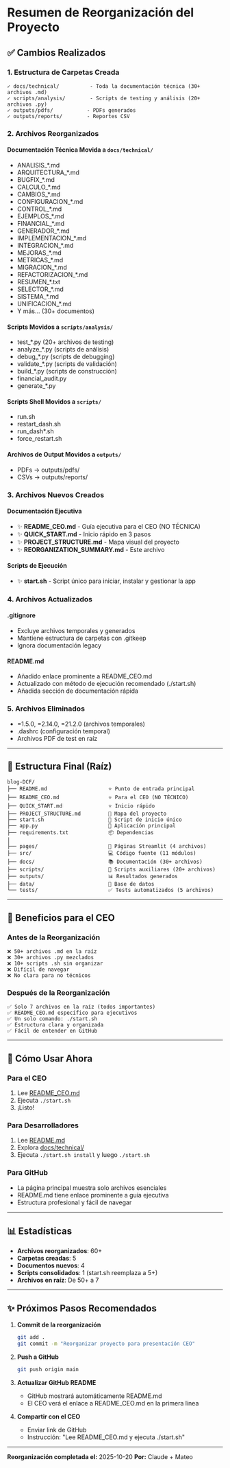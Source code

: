 # Resumen de Reorganización del Proyecto

## ✅ Cambios Realizados

### 1. Estructura de Carpetas Creada

```
✓ docs/technical/          - Toda la documentación técnica (30+ archivos .md)
✓ scripts/analysis/        - Scripts de testing y análisis (20+ archivos .py)
✓ outputs/pdfs/           - PDFs generados
✓ outputs/reports/        - Reportes CSV
```

### 2. Archivos Reorganizados

#### Documentación Técnica Movida a `docs/technical/`
- ANALISIS_*.md
- ARQUITECTURA_*.md
- BUGFIX_*.md
- CALCULO_*.md
- CAMBIOS_*.md
- CONFIGURACION_*.md
- CONTROL_*.md
- EJEMPLOS_*.md
- FINANCIAL_*.md
- GENERADOR_*.md
- IMPLEMENTACION_*.md
- INTEGRACION_*.md
- MEJORAS_*.md
- METRICAS_*.md
- MIGRACION_*.md
- REFACTORIZACION_*.md
- RESUMEN_*.txt
- SELECTOR_*.md
- SISTEMA_*.md
- UNIFICACION_*.md
- Y más... (30+ documentos)

#### Scripts Movidos a `scripts/analysis/`
- test_*.py (20+ archivos de testing)
- analyze_*.py (scripts de análisis)
- debug_*.py (scripts de debugging)
- validate_*.py (scripts de validación)
- build_*.py (scripts de construcción)
- financial_audit.py
- generate_*.py

#### Scripts Shell Movidos a `scripts/`
- run.sh
- restart_dash.sh
- run_dash*.sh
- force_restart.sh

#### Archivos de Output Movidos a `outputs/`
- PDFs → outputs/pdfs/
- CSVs → outputs/reports/

### 3. Archivos Nuevos Creados

#### Documentación Ejecutiva
- ✨ **README_CEO.md** - Guía ejecutiva para el CEO (NO TÉCNICA)
- ✨ **QUICK_START.md** - Inicio rápido en 3 pasos
- ✨ **PROJECT_STRUCTURE.md** - Mapa visual del proyecto
- ✨ **REORGANIZATION_SUMMARY.md** - Este archivo

#### Scripts de Ejecución
- ✨ **start.sh** - Script único para iniciar, instalar y gestionar la app

### 4. Archivos Actualizados

#### .gitignore
- Excluye archivos temporales y generados
- Mantiene estructura de carpetas con .gitkeep
- Ignora documentación legacy

#### README.md
- Añadido enlace prominente a README_CEO.md
- Actualizado con método de ejecución recomendado (./start.sh)
- Añadida sección de documentación rápida

### 5. Archivos Eliminados
- =1.5.0, =2.14.0, =21.2.0 (archivos temporales)
- .dashrc (configuración temporal)
- Archivos PDF de test en raíz

---

## 📁 Estructura Final (Raíz)

```
blog-DCF/
├── README.md                    ⭐ Punto de entrada principal
├── README_CEO.md                ⭐ Para el CEO (NO TÉCNICO)
├── QUICK_START.md               ⭐ Inicio rápido
├── PROJECT_STRUCTURE.md         📁 Mapa del proyecto
├── start.sh                     🚀 Script de inicio único
├── app.py                       📱 Aplicación principal
├── requirements.txt             📦 Dependencias
│
├── pages/                       📄 Páginas Streamlit (4 archivos)
├── src/                         💻 Código fuente (11 módulos)
├── docs/                        📚 Documentación (30+ archivos)
├── scripts/                     🔧 Scripts auxiliares (20+ archivos)
├── outputs/                     📊 Resultados generados
├── data/                        💾 Base de datos
└── tests/                       ✅ Tests automatizados (5 archivos)
```

---

## 🎯 Beneficios para el CEO

### Antes de la Reorganización
```
❌ 50+ archivos .md en la raíz
❌ 30+ archivos .py mezclados
❌ 10+ scripts .sh sin organizar
❌ Difícil de navegar
❌ No clara para no técnicos
```

### Después de la Reorganización
```
✅ Solo 7 archivos en la raíz (todos importantes)
✅ README_CEO.md específico para ejecutivos
✅ Un solo comando: ./start.sh
✅ Estructura clara y organizada
✅ Fácil de entender en GitHub
```

---

## 🚀 Cómo Usar Ahora

### Para el CEO
1. Lee [README_CEO.md](README_CEO.md)
2. Ejecuta `./start.sh`
3. ¡Listo!

### Para Desarrolladores
1. Lee [README.md](README.md)
2. Explora [docs/technical/](docs/technical/)
3. Ejecuta `./start.sh install` y luego `./start.sh`

### Para GitHub
- La página principal muestra solo archivos esenciales
- README.md tiene enlace prominente a guía ejecutiva
- Estructura profesional y fácil de navegar

---

## 📊 Estadísticas

- **Archivos reorganizados**: 60+
- **Carpetas creadas**: 5
- **Documentos nuevos**: 4
- **Scripts consolidados**: 1 (start.sh reemplaza a 5+)
- **Archivos en raíz**: De 50+ a 7

---

## ✨ Próximos Pasos Recomendados

1. **Commit de la reorganización**
   ```bash
   git add .
   git commit -m "Reorganizar proyecto para presentación CEO"
   ```

2. **Push a GitHub**
   ```bash
   git push origin main
   ```

3. **Actualizar GitHub README**
   - GitHub mostrará automáticamente README.md
   - El CEO verá el enlace a README_CEO.md en la primera línea

4. **Compartir con el CEO**
   - Enviar link de GitHub
   - Instrucción: "Lee README_CEO.md y ejecuta ./start.sh"

---

**Reorganización completada el:** 2025-10-20
**Por:** Claude + Mateo
